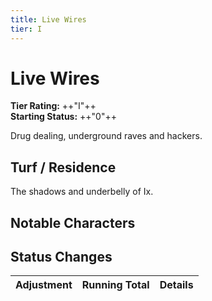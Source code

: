 ```yaml
---
title: Live Wires
tier: I
---
```


# Live Wires

**Tier Rating:** ++"I"++<br />
**Starting Status:** ++"0"++

Drug dealing, underground raves and hackers.

## Turf / Residence

The shadows and underbelly of Ix.


## Notable Characters

## Status Changes

| Adjustment | Running Total | Details |
|------------|---------------|---------|